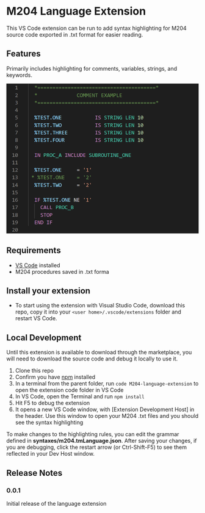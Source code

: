 # M204 Language Extension

This VS Code extension can be run to add syntax highlighting for M204 source code exported in .txt format for easier reading.

## Features

Primarily includes highlighting for comments, variables, strings, and keywords.

![Syntax Example](m204-example.png)

## Requirements

- [VS Code](https://code.visualstudio.com/) installed
- M204 procedures saved in .txt forma

## Install your extension

- To start using the extension with Visual Studio Code, download this repo, copy it into your `<user home>/.vscode/extensions` folder and restart VS Code.

## Local Development

Until this extension is available to download through the marketplace, you will need to download the source code and debug it locally to use it.

1. Clone this repo
2. Confirm you have [npm](https://www.npmjs.com/get-npm) installed
3. In a terminal from the parent folder, run `code M204-language-extension` to open the extension code folder in VS Code
4. In VS Code, open the Terminal and run `npm install`
5. Hit F5 to debug the extension
6. It opens a new VS Code window, with [Extension Development Host] in the header. Use this window to open your M204 .txt files and you should see the syntax highlighting

To make changes to the highlighting rules, you can edit the grammar defined in **syntaxes/m204.tmLanguage.json**. After saving your changes, if you are debugging, click the restart arrow (or Ctrl-Shift-F5) to see them reflected in your Dev Host window.

## Release Notes

### 0.0.1

Initial release of the language extension

